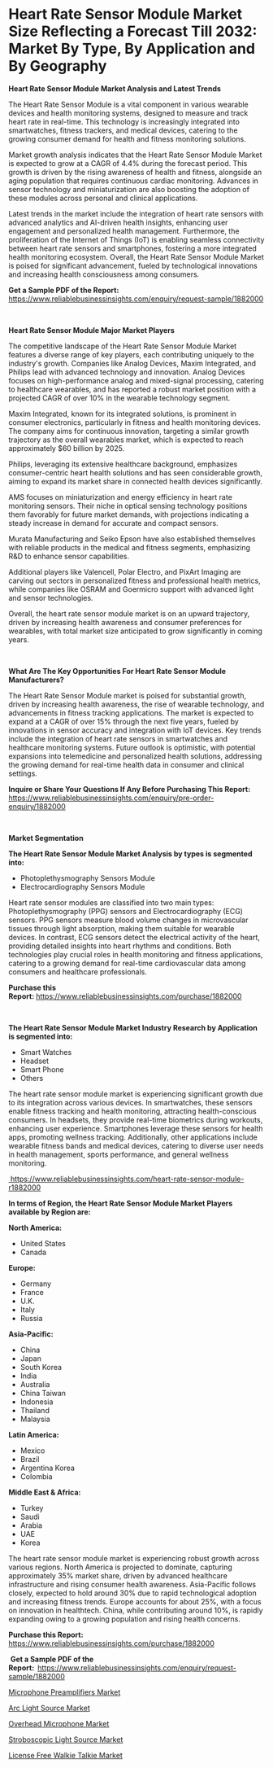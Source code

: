 <p><h1>Heart Rate Sensor Module Market Size Reflecting a Forecast Till 2032: Market By Type, By Application and By Geography</h1></p><p><strong>Heart Rate Sensor Module Market Analysis and Latest Trends</strong></p>
<p><p>The Heart Rate Sensor Module is a vital component in various wearable devices and health monitoring systems, designed to measure and track heart rate in real-time. This technology is increasingly integrated into smartwatches, fitness trackers, and medical devices, catering to the growing consumer demand for health and fitness monitoring solutions. </p><p>Market growth analysis indicates that the Heart Rate Sensor Module Market is expected to grow at a CAGR of 4.4% during the forecast period. This growth is driven by the rising awareness of health and fitness, alongside an aging population that requires continuous cardiac monitoring. Advances in sensor technology and miniaturization are also boosting the adoption of these modules across personal and clinical applications. </p><p>Latest trends in the market include the integration of heart rate sensors with advanced analytics and AI-driven health insights, enhancing user engagement and personalized health management. Furthermore, the proliferation of the Internet of Things (IoT) is enabling seamless connectivity between heart rate sensors and smartphones, fostering a more integrated health monitoring ecosystem. Overall, the Heart Rate Sensor Module Market is poised for significant advancement, fueled by technological innovations and increasing health consciousness among consumers.</p></p>
<p><strong>Get a Sample PDF of the Report:&nbsp;</strong> <a href="https://www.reliablebusinessinsights.com/enquiry/request-sample/1882000?utm_campaign=84&utm_medium=2&utm_source=Github&utm_content=ia&utm_term=11022025&utm_id=heart-rate-sensor-module">https://www.reliablebusinessinsights.com/enquiry/request-sample/1882000</a></p>
<p>&nbsp;</p>
<p><strong>Heart Rate Sensor Module Major Market Players</strong></p>
<p><p>The competitive landscape of the Heart Rate Sensor Module Market features a diverse range of key players, each contributing uniquely to the industry's growth. Companies like Analog Devices, Maxim Integrated, and Philips lead with advanced technology and innovation. Analog Devices focuses on high-performance analog and mixed-signal processing, catering to healthcare wearables, and has reported a robust market position with a projected CAGR of over 10% in the wearable technology segment.</p><p>Maxim Integrated, known for its integrated solutions, is prominent in consumer electronics, particularly in fitness and health monitoring devices. The company aims for continuous innovation, targeting a similar growth trajectory as the overall wearables market, which is expected to reach approximately $60 billion by 2025.</p><p>Philips, leveraging its extensive healthcare background, emphasizes consumer-centric heart health solutions and has seen considerable growth, aiming to expand its market share in connected health devices significantly.</p><p>AMS focuses on miniaturization and energy efficiency in heart rate monitoring sensors. Their niche in optical sensing technology positions them favorably for future market demands, with projections indicating a steady increase in demand for accurate and compact sensors.</p><p>Murata Manufacturing and Seiko Epson have also established themselves with reliable products in the medical and fitness segments, emphasizing R&D to enhance sensor capabilities.</p><p>Additional players like Valencell, Polar Electro, and PixArt Imaging are carving out sectors in personalized fitness and professional health metrics, while companies like OSRAM and Goermicro support with advanced light and sensor technologies.</p><p>Overall, the heart rate sensor module market is on an upward trajectory, driven by increasing health awareness and consumer preferences for wearables, with total market size anticipated to grow significantly in coming years.</p></p>
<p>&nbsp;</p>
<p><strong>What Are The Key Opportunities For Heart Rate Sensor Module Manufacturers?</strong></p>
<p><p>The Heart Rate Sensor Module market is poised for substantial growth, driven by increasing health awareness, the rise of wearable technology, and advancements in fitness tracking applications. The market is expected to expand at a CAGR of over 15% through the next five years, fueled by innovations in sensor accuracy and integration with IoT devices. Key trends include the integration of heart rate sensors in smartwatches and healthcare monitoring systems. Future outlook is optimistic, with potential expansions into telemedicine and personalized health solutions, addressing the growing demand for real-time health data in consumer and clinical settings.</p></p>
<p><strong>Inquire or Share Your Questions If Any Before Purchasing This Report:</strong> <a href="https://www.reliablebusinessinsights.com/enquiry/pre-order-enquiry/1882000?utm_campaign=84&utm_medium=2&utm_source=Github&utm_content=ia&utm_term=11022025&utm_id=heart-rate-sensor-module">https://www.reliablebusinessinsights.com/enquiry/pre-order-enquiry/1882000</a></p>
<p>&nbsp;</p>
<p><strong>Market Segmentation</strong></p>
<p><strong>The Heart Rate Sensor Module Market Analysis by types is segmented into:</strong></p>
<p><ul><li>Photoplethysmography Sensors Module</li><li>Electrocardiography Sensors Module</li></ul></p>
<p><p>Heart rate sensor modules are classified into two main types: Photoplethysmography (PPG) sensors and Electrocardiography (ECG) sensors. PPG sensors measure blood volume changes in microvascular tissues through light absorption, making them suitable for wearable devices. In contrast, ECG sensors detect the electrical activity of the heart, providing detailed insights into heart rhythms and conditions. Both technologies play crucial roles in health monitoring and fitness applications, catering to a growing demand for real-time cardiovascular data among consumers and healthcare professionals.</p></p>
<p><strong>Purchase this Report:&nbsp;</strong><a href="https://www.reliablebusinessinsights.com/purchase/1882000?utm_campaign=84&utm_medium=2&utm_source=Github&utm_content=ia&utm_term=11022025&utm_id=heart-rate-sensor-module">https://www.reliablebusinessinsights.com/purchase/1882000</a></p>
<p>&nbsp;</p>
<p><strong>The Heart Rate Sensor Module Market Industry Research by Application is segmented into:</strong></p>
<p><ul><li>Smart Watches</li><li>Headset</li><li>Smart Phone</li><li>Others</li></ul></p>
<p><p>The heart rate sensor module market is experiencing significant growth due to its integration across various devices. In smartwatches, these sensors enable fitness tracking and health monitoring, attracting health-conscious consumers. In headsets, they provide real-time biometrics during workouts, enhancing user experience. Smartphones leverage these sensors for health apps, promoting wellness tracking. Additionally, other applications include wearable fitness bands and medical devices, catering to diverse user needs in health management, sports performance, and general wellness monitoring.</p></p>
<p><a href="https://www.reliablebusinessinsights.com/heart-rate-sensor-module-r1882000?utm_campaign=84&utm_medium=2&utm_source=Github&utm_content=ia&utm_term=11022025&utm_id=heart-rate-sensor-module">&nbsp;https://www.reliablebusinessinsights.com/heart-rate-sensor-module-r1882000</a></p>
<p><strong>In terms of Region, the Heart Rate Sensor Module Market Players available by Region are:</strong></p>
<p>
    <p> <strong> North America: </strong>
        <ul>
            <li>United States</li>
            <li>Canada</li>
        </ul>
        </p> 
    <p> <strong> Europe: </strong>
        <ul>
            <li>Germany</li>
            <li>France</li>
            <li>U.K.</li>
            <li>Italy</li>
            <li>Russia</li>
        </ul>
        </p> 
    <p> <strong> Asia-Pacific: </strong>
        <ul>
            <li>China</li>
            <li>Japan</li>
            <li>South Korea</li>
            <li>India</li>
            <li>Australia</li>
            <li>China Taiwan</li>
            <li>Indonesia</li>
            <li>Thailand</li>
            <li>Malaysia</li>
        </ul>
        </p> 
    <p> <strong> Latin America: </strong>
        <ul>
            <li>Mexico</li>
            <li>Brazil</li>
            <li>Argentina Korea</li>
            <li>Colombia</li>
        </ul>
        </p> 
    <p> <strong> Middle East & Africa: </strong>
        <ul>
            <li>Turkey</li>
            <li>Saudi</li>
            <li>Arabia</li>
            <li>UAE</li>
            <li>Korea</li>
        </ul>
    </p>
    </p>
<p><p>The heart rate sensor module market is experiencing robust growth across various regions. North America is projected to dominate, capturing approximately 35% market share, driven by advanced healthcare infrastructure and rising consumer health awareness. Asia-Pacific follows closely, expected to hold around 30% due to rapid technological adoption and increasing fitness trends. Europe accounts for about 25%, with a focus on innovation in healthtech. China, while contributing around 10%, is rapidly expanding owing to a growing population and rising health concerns.</p></p>
<p><strong>Purchase this Report: </strong><a href="https://www.reliablebusinessinsights.com/purchase/1882000?utm_campaign=84&utm_medium=2&utm_source=Github&utm_content=ia&utm_term=11022025&utm_id=heart-rate-sensor-module">https://www.reliablebusinessinsights.com/purchase/1882000</a></p>
<p>&nbsp;<strong>Get a Sample PDF of the Report:&nbsp;&nbsp;</strong><a href="https://www.reliablebusinessinsights.com/enquiry/request-sample/1882000?utm_campaign=84&utm_medium=2&utm_source=Github&utm_content=ia&utm_term=11022025&utm_id=heart-rate-sensor-module">https://www.reliablebusinessinsights.com/enquiry/request-sample/1882000</a></p>
<p><strong></strong></p>
<p><p><a href="https://github.com/saklpelzami95/Market-Research-Report-List-1/blob/main/microphone-preamplifiers-market.md?utm_campaign=84&utm_medium=2&utm_source=Github&utm_content=ia&utm_term=11022025&utm_id=heart-rate-sensor-module">Microphone Preamplifiers Market</a></p><p><a href="https://github.com/milolohusami/Market-Research-Report-List-1/blob/main/arc-light-source-market.md?utm_campaign=84&utm_medium=2&utm_source=Github&utm_content=ia&utm_term=11022025&utm_id=heart-rate-sensor-module">Arc Light Source Market</a></p><p><a href="https://github.com/geyangvayora/Market-Research-Report-List-1/blob/main/overhead-microphone-market.md?utm_campaign=84&utm_medium=2&utm_source=Github&utm_content=ia&utm_term=11022025&utm_id=heart-rate-sensor-module">Overhead Microphone Market</a></p><p><a href="https://github.com/alejhahroch/Market-Research-Report-List-1/blob/main/stroboscopic-light-source-market.md?utm_campaign=84&utm_medium=2&utm_source=Github&utm_content=ia&utm_term=11022025&utm_id=heart-rate-sensor-module">Stroboscopic Light Source Market</a></p><p><a href="https://github.com/zeigounjoom/Market-Research-Report-List-1/blob/main/license-free-walkie-talkie-market.md?utm_campaign=84&utm_medium=2&utm_source=Github&utm_content=ia&utm_term=11022025&utm_id=heart-rate-sensor-module">License Free Walkie Talkie Market</a></p></p>